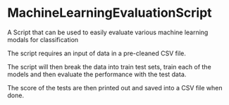 # MachineLearningEvaluationScript
A Script that can be used to easily evaluate various machine learning modals for classification

The script requires an input of data in a pre-cleaned CSV file.

The script will then break the data into train test sets, train each of the models and then evaluate the performance with the test data.

The score of the tests are then printed out and saved into a CSV file when done.
